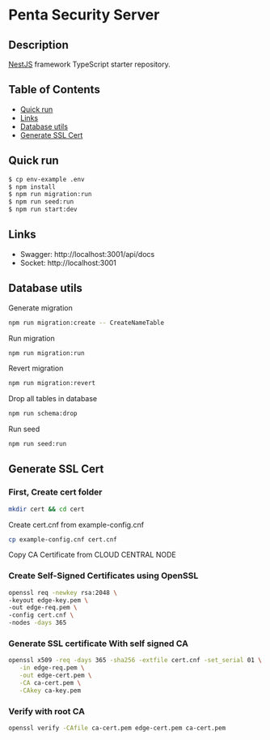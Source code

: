 # Penta Security Server 

## Description

[NestJS](https://github.com/nestjs/nest) framework TypeScript starter repository.

## Table of Contents

- [Quick run](#quick-run)
- [Links](#links)
- [Database utils](#database-utils)
- [Generate SSL Cert](#generate-ssl-cert)

## Quick run

```bash
$ cp env-example .env
$ npm install
$ npm run migration:run
$ npm run seed:run
$ npm run start:dev
```

## Links

- Swagger: http://localhost:3001/api/docs
- Socket: http://localhost:3001

## Database utils

Generate migration

```bash
npm run migration:create -- CreateNameTable
```

Run migration

```bash
npm run migration:run
```

Revert migration

```bash
npm run migration:revert
```

Drop all tables in database

```bash
npm run schema:drop
```

Run seed

```bash
npm run seed:run
```

## Generate SSL Cert
### First, Create cert folder
```bash
mkdir cert && cd cert
```
Create cert.cnf from example-config.cnf

```bash
cp example-config.cnf cert.cnf
```

Copy CA Certificate from CLOUD CENTRAL NODE

### Create Self-Signed Certificates using OpenSSL
```bash
openssl req -newkey rsa:2048 \
-keyout edge-key.pem \
-out edge-req.pem \
-config cert.cnf \
-nodes -days 365
```

### Generate SSL certificate With self signed CA
```bash
openssl x509 -req -days 365 -sha256 -extfile cert.cnf -set_serial 01 \
   -in edge-req.pem \
   -out edge-cert.pem \
   -CA ca-cert.pem \
   -CAkey ca-key.pem
```

### Verify with root CA 
```bash
openssl verify -CAfile ca-cert.pem edge-cert.pem ca-cert.pem
``` 